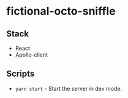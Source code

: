 # fictional-octo-sniffle

## Stack
- React
- Apollo-client

## Scripts
- `yarn start` - Start the server in dev mode.
